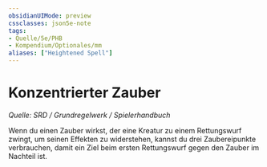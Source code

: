```yaml
---
obsidianUIMode: preview
cssclasses: json5e-note
tags:
- Quelle/5e/PHB
- Kompendium/Optionales/mm
aliases: ["Heightened Spell"]
---
```

# Konzentrierter Zauber
*Quelle: SRD / Grundregelwerk / Spielerhandbuch*  

Wenn du einen Zauber wirkst, der eine Kreatur zu einem Rettungswurf zwingt, um seinen Effekten zu widerstehen, kannst du drei Zaubereipunkte verbrauchen, damit ein Ziel beim ersten Rettungswurf gegen den Zauber im Nachteil ist.
